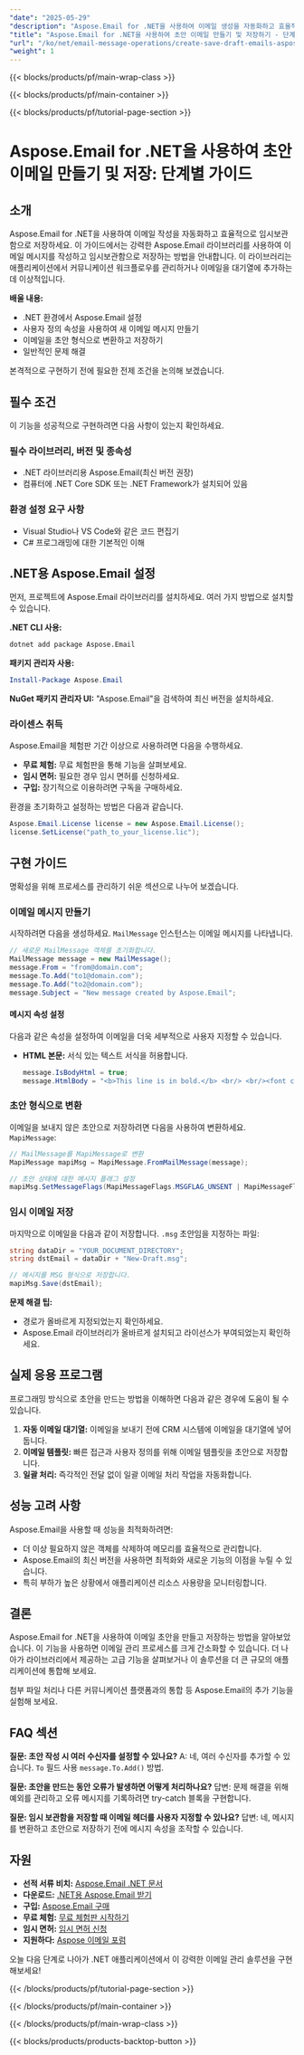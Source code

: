 ```yaml
---
"date": "2025-05-29"
"description": "Aspose.Email for .NET을 사용하여 이메일 생성을 자동화하고 효율적으로 임시 보관함을 저장하는 방법을 알아보세요. 이 가이드에서는 설정, 이메일 생성, 임시 보관함으로 변환, 문제 해결 방법을 다룹니다."
"title": "Aspose.Email for .NET을 사용하여 초안 이메일 만들기 및 저장하기 - 단계별 가이드"
"url": "/ko/net/email-message-operations/create-save-draft-emails-aspose-dotnet/"
"weight": 1
---
```


{{< blocks/products/pf/main-wrap-class >}}

{{< blocks/products/pf/main-container >}}

{{< blocks/products/pf/tutorial-page-section >}}
# Aspose.Email for .NET을 사용하여 초안 이메일 만들기 및 저장: 단계별 가이드

## 소개

Aspose.Email for .NET을 사용하여 이메일 작성을 자동화하고 효율적으로 임시보관함으로 저장하세요. 이 가이드에서는 강력한 Aspose.Email 라이브러리를 사용하여 이메일 메시지를 작성하고 임시보관함으로 저장하는 방법을 안내합니다. 이 라이브러리는 애플리케이션에서 커뮤니케이션 워크플로우를 관리하거나 이메일을 대기열에 추가하는 데 이상적입니다.

**배울 내용:**
- .NET 환경에서 Aspose.Email 설정
- 사용자 정의 속성을 사용하여 새 이메일 메시지 만들기
- 이메일을 초안 형식으로 변환하고 저장하기
- 일반적인 문제 해결

본격적으로 구현하기 전에 필요한 전제 조건을 논의해 보겠습니다.

## 필수 조건

이 기능을 성공적으로 구현하려면 다음 사항이 있는지 확인하세요.

### 필수 라이브러리, 버전 및 종속성
- .NET 라이브러리용 Aspose.Email(최신 버전 권장)
- 컴퓨터에 .NET Core SDK 또는 .NET Framework가 설치되어 있음

### 환경 설정 요구 사항
- Visual Studio나 VS Code와 같은 코드 편집기
- C# 프로그래밍에 대한 기본적인 이해

## .NET용 Aspose.Email 설정

먼저, 프로젝트에 Aspose.Email 라이브러리를 설치하세요. 여러 가지 방법으로 설치할 수 있습니다.

**.NET CLI 사용:**
```bash
dotnet add package Aspose.Email
```

**패키지 관리자 사용:**
```powershell
Install-Package Aspose.Email
```

**NuGet 패키지 관리자 UI:**
"Aspose.Email"을 검색하여 최신 버전을 설치하세요.

### 라이센스 취득
Aspose.Email을 체험판 기간 이상으로 사용하려면 다음을 수행하세요.
- **무료 체험:** 무료 체험판을 통해 기능을 살펴보세요.
- **임시 면허:** 필요한 경우 임시 면허를 신청하세요.
- **구입:** 장기적으로 이용하려면 구독을 구매하세요.

환경을 초기화하고 설정하는 방법은 다음과 같습니다.
```csharp
Aspose.Email.License license = new Aspose.Email.License();
license.SetLicense("path_to_your_license.lic");
```

## 구현 가이드

명확성을 위해 프로세스를 관리하기 쉬운 섹션으로 나누어 보겠습니다.

### 이메일 메시지 만들기

시작하려면 다음을 생성하세요. `MailMessage` 인스턴스는 이메일 메시지를 나타냅니다.
```csharp
// 새로운 MailMessage 객체를 초기화합니다.
MailMessage message = new MailMessage();
message.From = "from@domain.com";
message.To.Add("to1@domain.com");
message.To.Add("to2@domain.com");
message.Subject = "New message created by Aspose.Email";
```

#### 메시지 속성 설정
다음과 같은 속성을 설정하여 이메일을 더욱 세부적으로 사용자 지정할 수 있습니다.
- **HTML 본문:** 서식 있는 텍스트 서식을 허용합니다.
  ```csharp
  message.IsBodyHtml = true;
  message.HtmlBody = "<b>This line is in bold.</b> <br/> <br/><font color=blue>This line is in blue color</font>";
  ```

### 초안 형식으로 변환
이메일을 보내지 않은 초안으로 저장하려면 다음을 사용하여 변환하세요. `MapiMessage`:
```csharp
// MailMessage를 MapiMessage로 변환
MapiMessage mapiMsg = MapiMessage.FromMailMessage(message);

// 초안 상태에 대한 메시지 플래그 설정
mapiMsg.SetMessageFlags(MapiMessageFlags.MSGFLAG_UNSENT | MapiMessageFlags.MSGFLAG_FROMME);
```

### 임시 이메일 저장
마지막으로 이메일을 다음과 같이 저장합니다. `.msg` 초안임을 지정하는 파일:
```csharp
string dataDir = "YOUR_DOCUMENT_DIRECTORY";
string dstEmail = dataDir + "New-Draft.msg";

// 메시지를 MSG 형식으로 저장합니다.
mapiMsg.Save(dstEmail);
```

**문제 해결 팁:**
- 경로가 올바르게 지정되었는지 확인하세요.
- Aspose.Email 라이브러리가 올바르게 설치되고 라이선스가 부여되었는지 확인하세요.

## 실제 응용 프로그램

프로그래밍 방식으로 초안을 만드는 방법을 이해하면 다음과 같은 경우에 도움이 될 수 있습니다.
1. **자동 이메일 대기열:** 이메일을 보내기 전에 CRM 시스템에 이메일을 대기열에 넣어둡니다.
2. **이메일 템플릿:** 빠른 접근과 사용자 정의를 위해 이메일 템플릿을 초안으로 저장합니다.
3. **일괄 처리:** 즉각적인 전달 없이 일괄 이메일 처리 작업을 자동화합니다.

## 성능 고려 사항
Aspose.Email을 사용할 때 성능을 최적화하려면:
- 더 이상 필요하지 않은 객체를 삭제하여 메모리를 효율적으로 관리합니다.
- Aspose.Email의 최신 버전을 사용하면 최적화와 새로운 기능의 이점을 누릴 수 있습니다.
- 특히 부하가 높은 상황에서 애플리케이션 리소스 사용량을 모니터링합니다.

## 결론

Aspose.Email for .NET을 사용하여 이메일 초안을 만들고 저장하는 방법을 알아보았습니다. 이 기능을 사용하면 이메일 관리 프로세스를 크게 간소화할 수 있습니다. 더 나아가 라이브러리에서 제공하는 고급 기능을 살펴보거나 이 솔루션을 더 큰 규모의 애플리케이션에 통합해 보세요.

첨부 파일 처리나 다른 커뮤니케이션 플랫폼과의 통합 등 Aspose.Email의 추가 기능을 실험해 보세요.

## FAQ 섹션
**질문: 초안 작성 시 여러 수신자를 설정할 수 있나요?**
A: 네, 여러 수신자를 추가할 수 있습니다. `To` 필드 사용 `message.To.Add()` 방법.

**질문: 초안을 만드는 동안 오류가 발생하면 어떻게 처리하나요?**
답변: 문제 해결을 위해 예외를 관리하고 오류 메시지를 기록하려면 try-catch 블록을 구현합니다.

**질문: 임시 보관함을 저장할 때 이메일 헤더를 사용자 지정할 수 있나요?**
답변: 네, 메시지를 변환하고 초안으로 저장하기 전에 메시지 속성을 조작할 수 있습니다.

## 자원
- **선적 서류 비치:** [Aspose.Email .NET 문서](https://reference.aspose.com/email/net/)
- **다운로드:** [.NET용 Aspose.Email 받기](https://releases.aspose.com/email/net/)
- **구입:** [Aspose.Email 구매](https://purchase.aspose.com/buy)
- **무료 체험:** [무료 체험판 시작하기](https://releases.aspose.com/email/net/)
- **임시 면허:** [임시 면허 신청](https://purchase.aspose.com/temporary-license/)
- **지원하다:** [Aspose 이메일 포럼](https://forum.aspose.com/c/email/10)

오늘 다음 단계로 나아가 .NET 애플리케이션에서 이 강력한 이메일 관리 솔루션을 구현해보세요!

{{< /blocks/products/pf/tutorial-page-section >}}

{{< /blocks/products/pf/main-container >}}

{{< /blocks/products/pf/main-wrap-class >}}

{{< blocks/products/products-backtop-button >}}